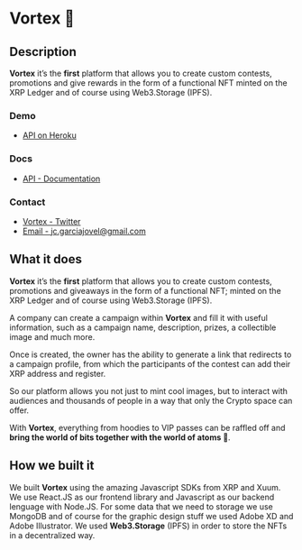 # Vortex 🚀
## Description
**Vortex** it’s the **first** platform that allows you to create custom contests, promotions and give rewards in the form of a functional NFT minted on the XRP Ledger and of course using Web3.Storage (IPFS).
### Demo
+ [API on Heroku](https://appvortex.herokuapp.com/)
<!-- + [Dashboard on Heroku](https://delos-dashboard.herokuapp.com/) -->
### Docs
+ [API - Documentation](https://documenter.getpostman.com/view/1980477/UVsHTTD1)
### Contact
+ [Vortex - Twitter](https://twitter.com/appvortex)
+ [Email - jc.garciajovel@gmail.com](mailto:jc.garciajovel@gmail.com)
## What it does
**Vortex** it’s the **first** platform that allows you to create custom contests, promotions and giveaways in the form of a functional NFT; minted on the XRP Ledger and of course using Web3.Storage (IPFS).

A company can create a campaign within **Vortex** and fill it with useful information, such as a campaign name, description, prizes, a collectible image and much more.

Once is created, the owner has the ability to generate a link that redirects to a campaign profile, from which the participants of the contest can add their XRP address and register.

So our platform allows you not just to mint cool images, but to interact with audiences and thousands of people in a way that only the Crypto space can offer.

With **Vortex**, everything from hoodies to VIP passes can be raffled off and **bring the world of bits together with the world of atoms 🚀**.
## How we built it
We built **Vortex** using the amazing Javascript SDKs from XRP and Xuum. We use React.JS as our frontend library and Javascript as our backend lenguage with Node.JS. For some data that we need to storage we use MongoDB and of course for the graphic design stuff we used Adobe XD and Adobe Illustrator. We used **Web3.Storage** (IPFS) in order to store the NFTs in a decentralized way.